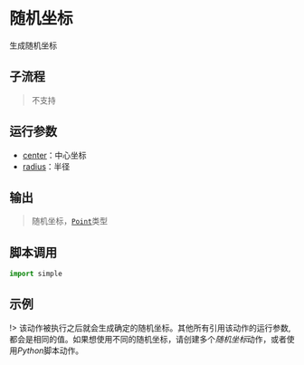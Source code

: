 # 随机坐标 
生成随机坐标


## 子流程

> 不支持

## 运行参数

* [center](./types/Point.md)：中心坐标
* [radius](./types/Number.md)：半径

## 输出

> 随机坐标，[`Point`](./types/Point.md)类型


## 脚本调用

```python
import simple


```

## 示例

!> 该动作被执行之后就会生成确定的随机坐标。其他所有引用该动作的运行参数,都会是相同的值。如果想使用不同的随机坐标，请创建多个*随机坐标*动作，或者使用*Python*脚本动作。
